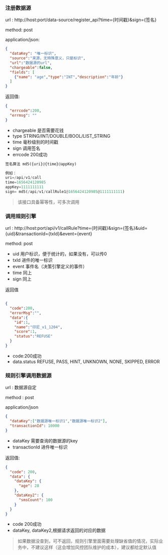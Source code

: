 ### 注册数据源

url :
http://host:port/data-source/register_api?time={时间戳}&sign={签名}

method: post

application/json:

```json
{
  "dataKey": "唯一标识",
  "source":"来源，无特殊意义，只是标识",
  "url":"数据源的url",
  "chargeable":false,
  "fields": [
    {"name": "age","type":"INT","description":"年龄"}
  ]
}
```

返回值:
```json
{
  "errcode":200,
  "errmsg": ""
}
```


* chargeable  是否需要花钱
* type   STRING/INT/DOUBLE/BOOL/LIST_STRING
* time 毫秒级别的时间戳
* sign 调用签名
* errcode 200成功

```python
签名算法 md5({uri}@{time}@appKey)

例如：
uri=/api/v1/call
time=1656424120985
appKey=1111111111
sign= md5(/api/v1/callRule1@1656424120985@1111111111)
```

> 该接口具备幂等性，可多次调用

### 调用规则引擎

url :
http://host:port/api/v1/callRule?time={时间戳}&sign={签名}&uid={uid}&transactionId={txId}&event={event}

method: post




* uid  用户标识，便于统计的，如果没有，可以传0
* txId   进件的唯一标识
* event 事件名（决策引擎定义的事件）
* time 同上
* sign 同上


返回值
```json

{
  "code":200,
  "errorMsg":"",
  "data":{
    "id":1,
    "name":"印尼_v1_1204",
    "score":1,
    "status":"REFUSE"
  }
}

```

* code:200成功
* data.status  REFUSE, PASS, HINT, UNKNOWN, NONE, SKIPPED, ERROR



### 规则引擎调用数据源

url : 数据源自定

method : post

application/json

```json
{
  "dataKey":["数据源唯一标识1","数据源唯一标识2"],
  "transactionId": 10000
}
```

* dataKey 需要查询的数据源的key
* transactionId 进件唯一标识

返回值:
```json
{
  "code": 200,
  "data": {
    "dataKey": {
      "age": 28
    },
    "dataKey2": {
      "smsCount": 100
    }
  }
}
```
* code 200成功
* dataKey, dataKey2,根据请求返回的对应的数据

> 如果数据没查到，可不返回，规则引擎里面需要处理缺省值的情况，实际业务中，不建议这样（这会增加风控团队维护的成本），建议都给定默认值
